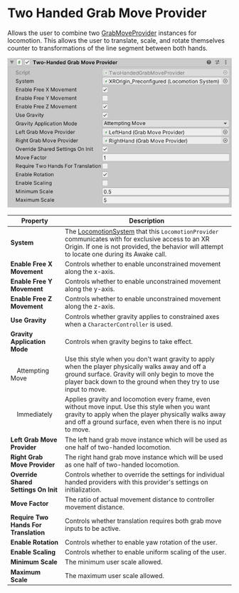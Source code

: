 ﻿# Two Handed Grab Move Provider

Allows the user to combine two [GrabMoveProvider](grab-move-provider.md) instances for locomotion. This allows the user to translate, scale, and rotate themselves counter to transformations of the line segment between both hands.

![TwoHandedGrabMoveProvider](images/two-handed-grab-move-provider.png)

| **Property** | **Description** |
|---|---|
| **System** | The [LocomotionSystem](locomotion-system.md) that this `LocomotionProvider` communicates with for exclusive access to an XR Origin. If one is not provided, the behavior will attempt to locate one during its Awake call. |
| **Enable Free X Movement** | Controls whether to enable unconstrained movement along the x-axis. |
| **Enable Free Y Movement** | Controls whether to enable unconstrained movement along the y-axis. |
| **Enable Free Z Movement** | Controls whether to enable unconstrained movement along the z-axis. |
| **Use Gravity** | Controls whether gravity applies to constrained axes when a `CharacterController` is used. |
| **Gravity Application Mode** | Controls when gravity begins to take effect. |
| &emsp;Attempting Move | Use this style when you don't want gravity to apply when the player physically walks away and off a ground surface. Gravity will only begin to move the player back down to the ground when they try to use input to move. |
| &emsp;Immediately | Applies gravity and locomotion every frame, even without move input. Use this style when you want gravity to apply when the player physically walks away and off a ground surface, even when there is no input to move. |
| **Left Grab Move Provider** |The left hand grab move instance which will be used as one half of two-handed locomotion. |
| **Right Grab Move Provider** |The right hand grab move instance which will be used as one half of two-handed locomotion. |
| **Override Shared Settings On Init** |Controls whether to override the settings for individual handed providers with this provider's settings on initialization. |
| **Move Factor** |The ratio of actual movement distance to controller movement distance. |
| **Require Two Hands For Translation** |Controls whether translation requires both grab move inputs to be active. |
| **Enable Rotation** |Controls whether to enable yaw rotation of the user. |
| **Enable Scaling** |Controls whether to enable uniform scaling of the user. |
| **Minimum Scale** |The minimum user scale allowed. |
| **Maximum Scale** |The maximum user scale allowed. |
